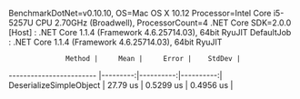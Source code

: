 
BenchmarkDotNet=v0.10.10, OS=Mac OS X 10.12
Processor=Intel Core i5-5257U CPU 2.70GHz (Broadwell), ProcessorCount=4
.NET Core SDK=2.0.0
  [Host]     : .NET Core 1.1.4 (Framework 4.6.25714.03), 64bit RyuJIT
  DefaultJob : .NET Core 1.1.4 (Framework 4.6.25714.03), 64bit RyuJIT


                  Method |     Mean |     Error |    StdDev |
------------------------ |---------:|----------:|----------:|
 DeserializeSimpleObject | 27.79 us | 0.5299 us | 0.4956 us |
